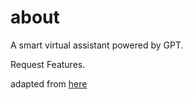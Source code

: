 # about

A smart virtual assistant powered by GPT.

Request Features.



adapted from [here](https://stackoverflow.com/questions/69476095/how-do-i-downgrade-my-chrome-version-from-version-94-0-4606-71-to-version-94-0-4)

